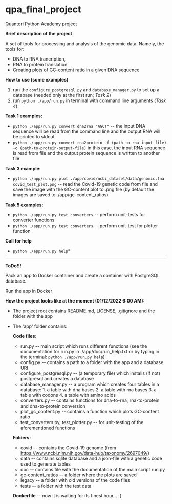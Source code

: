 # qpa_final_project
Quantori Python Academy project

**Brief description of the project**

A set of tools for processing and analysis of the genomic data.
Namely, the tools for:

* DNA to RNA trancription, 
* RNA to protein translation
* Creating plots of GC-content ratio in a given DNA sequence

**How to use (some examples)**
1. run the `configure_postgresql.py` and `database_manager.py` to set up
   a database (needed only at the first run; *Task 2*)
2. run `python ./app/run.py` in terminal with command line arguments (*Task 4*):
   
**Task 1 examples:**  
* `python ./app/run.py convert dna2rna "AGCT"` -- the input DNA sequence will be read from the command line
                                                  and the output RNA will be printed to stdout
* `python ./app/run.py convert rna2protein -f (path-to-rna-input-file) -o (path-to-protein-output-file)`
   in this case, the input RNA sequence is read from file and the output protein sequence is written to another file                                     

**Task 3 example:**
*  `python ./app/run.py plot ./app/covid/ncbi_dataset/data/genomic.fna covid_test_plot.png` -- read the Covid-19 genetic code
    from file and save the image with the GC-content plot to .png file (by default the images are saved to ./app/gc-content_ratios) 

**Task 5 examples:**
* `python ./app/run.py test converters` -- perform unit-tests for converter functions
* `python ./app/run.py test converters` -- perform unit-test for plotter function

**Call for help**
* `python ./app/run.py help`*

---

**ToDo!!!** 

Pack an app to Docker container and create a container with PostgreSQL database.

Run the app in Docker

**How the project looks like at the moment (01/12/2022 6:00 AM):**
* The project root contains README.md, LICENSE, .gitignore and the folder with the app
* The 'app' folder  contains:

    **Code files:**
    * run.py -- main script which runs different functions (see the documentation
                      for run.py in ./app/doc/run_help.txt or by typing in the terminal:
                      `python ./app/run.py help`)    
    * config.py -- contains a path to a folder with the app and a database URI
    * configure_postgresql.py -- (a temporary file) which installs (if not) 
      postgresql and creates a database
    * database_manager.py -- a program which creates four tables in a database:
                             1. a table with dna bases
                             2. a table with rna bases
                             3. a table with codons
                             4. a table with amino acids
    * converters.py -- contains functions for dna-to-rna, rna-to-protein and dna-to-protein
                       conversion
    * plot_gc_content.py -- contains a function which plots GC-content ratio
    * test_converters.py, test_plotter.py -- for unit-testing of the aforementioned functions

    **Folders:**
    * covid -- contains the Covid-19 genome (from https://www.ncbi.nlm.nih.gov/data-hub/taxonomy/2697049/)
    * data -- contains sqlite database and a json-file with a genetic code used to generate tables 
    * doc -- contains file with the documentation of the main script run.py
    * gc-content_ratios -- a folder where the plots are saved
    * legacy -- a folder with old versions of the code files
    * tests -- a folder with the test data 
    
    **Dockerfile** -- now it is waiting for its finest hour... :(
    
